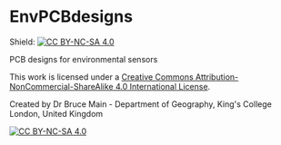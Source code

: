 # EnvPCBdesigns
Shield: [![CC BY-NC-SA 4.0][cc-by-nc-sa-shield]][cc-by-nc-sa]


PCB designs for environmental sensors 


This work is licensed under a
[Creative Commons Attribution-NonCommercial-ShareAlike 4.0 International License][cc-by-nc-sa].

Created by Dr Bruce Main - Department of Geography, King's College London, United Kingdom

[![CC BY-NC-SA 4.0][cc-by-nc-sa-image]][cc-by-nc-sa]

[cc-by-nc-sa]: http://creativecommons.org/licenses/by-nc-sa/4.0/
[cc-by-nc-sa-image]: https://licensebuttons.net/l/by-nc-sa/4.0/88x31.png
[cc-by-nc-sa-shield]: https://img.shields.io/badge/License-CC%20BY--NC--SA%204.0-lightgrey.svg
